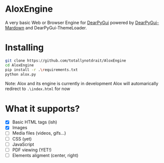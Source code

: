 # AloxEngine
A very basic Web or Browser Engine for [DearPyGui](https://github.com/hoffstadt/DearPyGui) powered by [DearPyGui-Mardown](https://github.com/IvanNazaruk/DearPyGui-Markdown) and DearPyGui-ThemeLoader.

# Installing

```bash
git clone https://github.com/totallynotdrait/AloxEngine
cd AloxEngine
pip install -r .\requirements.txt
python alox.py
```
Note: Alox and its engine is currently in development
      Alox will automarically redirect to `.\index.html` for now

# What it supports?

- [x] Basic HTML tags (ish)
- [x] Images
- [ ] Media files (videos, gifs...)
- [ ] CSS (yet)
- [ ] JavaScript
- [ ] PDF viewing (YET!)
- [ ] Elements aligment (center, right)

